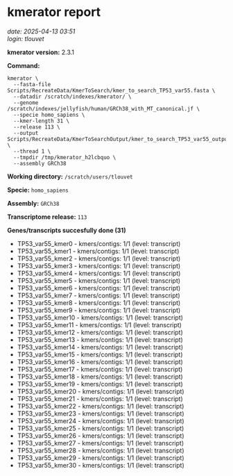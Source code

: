 # kmerator report
*date: 2025-04-13 03:51*  
*login: tlouvet*

**kmerator version:** 2.3.1

**Command:**

```
kmerator \
  --fasta-file Scripts/RecreateData/KmerToSearch/kmer_to_search_TP53_var55.fasta \
  --datadir /scratch/indexes/kmerator/ \
  --genome /scratch/indexes/jellyfish/human/GRCh38_with_MT_canonical.jf \
  --specie homo_sapiens \
  --kmer-length 31 \
  --release 113 \
  --output Scripts/RecreateData/KmerToSearchOutput/kmer_to_search_TP53_var55_output \
  --thread 1 \
  --tmpdir /tmp/kmerator_h2lcbquo \
  --assembly GRCh38
```

**Working directory:** `/scratch/users/tlouvet`

**Specie:** `homo_sapiens`

**Assembly:** `GRCh38`

**Transcriptome release:** `113`

**Genes/transcripts succesfully done (31)**

- TP53_var55_kmer0 - kmers/contigs: 1/1 (level: transcript)
- TP53_var55_kmer1 - kmers/contigs: 1/1 (level: transcript)
- TP53_var55_kmer2 - kmers/contigs: 1/1 (level: transcript)
- TP53_var55_kmer3 - kmers/contigs: 1/1 (level: transcript)
- TP53_var55_kmer4 - kmers/contigs: 1/1 (level: transcript)
- TP53_var55_kmer5 - kmers/contigs: 1/1 (level: transcript)
- TP53_var55_kmer6 - kmers/contigs: 1/1 (level: transcript)
- TP53_var55_kmer7 - kmers/contigs: 1/1 (level: transcript)
- TP53_var55_kmer8 - kmers/contigs: 1/1 (level: transcript)
- TP53_var55_kmer9 - kmers/contigs: 1/1 (level: transcript)
- TP53_var55_kmer10 - kmers/contigs: 1/1 (level: transcript)
- TP53_var55_kmer11 - kmers/contigs: 1/1 (level: transcript)
- TP53_var55_kmer12 - kmers/contigs: 1/1 (level: transcript)
- TP53_var55_kmer13 - kmers/contigs: 1/1 (level: transcript)
- TP53_var55_kmer14 - kmers/contigs: 1/1 (level: transcript)
- TP53_var55_kmer15 - kmers/contigs: 1/1 (level: transcript)
- TP53_var55_kmer16 - kmers/contigs: 1/1 (level: transcript)
- TP53_var55_kmer17 - kmers/contigs: 1/1 (level: transcript)
- TP53_var55_kmer18 - kmers/contigs: 1/1 (level: transcript)
- TP53_var55_kmer19 - kmers/contigs: 1/1 (level: transcript)
- TP53_var55_kmer20 - kmers/contigs: 1/1 (level: transcript)
- TP53_var55_kmer21 - kmers/contigs: 1/1 (level: transcript)
- TP53_var55_kmer22 - kmers/contigs: 1/1 (level: transcript)
- TP53_var55_kmer23 - kmers/contigs: 1/1 (level: transcript)
- TP53_var55_kmer24 - kmers/contigs: 1/1 (level: transcript)
- TP53_var55_kmer25 - kmers/contigs: 1/1 (level: transcript)
- TP53_var55_kmer26 - kmers/contigs: 1/1 (level: transcript)
- TP53_var55_kmer27 - kmers/contigs: 1/1 (level: transcript)
- TP53_var55_kmer28 - kmers/contigs: 1/1 (level: transcript)
- TP53_var55_kmer29 - kmers/contigs: 1/1 (level: transcript)
- TP53_var55_kmer30 - kmers/contigs: 1/1 (level: transcript)
